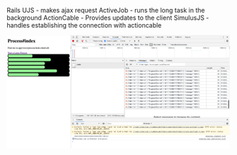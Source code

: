 Rails UJS - makes ajax request
ActiveJob - runs the long task in the background
ActionCable - Provides updates to the client
SimulusJS - handles establishing the connection with actioncable


![screenshot](./app/assets/images/Screenshot.png)